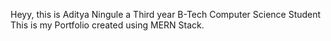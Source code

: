 Heyy, this is Aditya Ningule a Third year B-Tech Computer Science Student 
This is my Portfolio created using MERN Stack.
